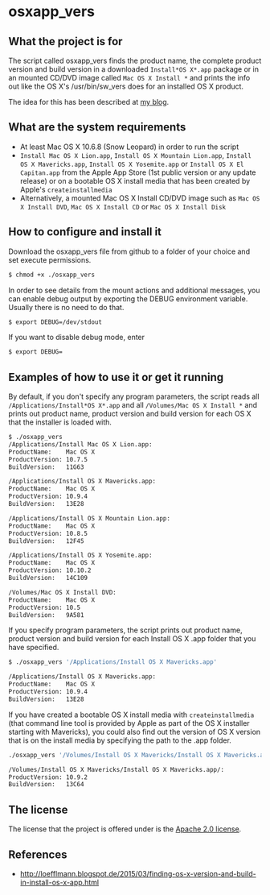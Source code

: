 osxapp_vers
===========

What the project is for
-----------------------
The script called osxapp\_vers finds the product name, the complete product version and build version in a downloaded `Install*OS X*.app` package or in an mounted CD/DVD image called `Mac OS X Install *` and prints the info out like the OS X's /usr/bin/sw_vers does for an installed OS X product.

The idea for this has been described at [my blog](http://loefflmann.blogspot.de/2015/03/finding-os-x-version-and-build-in-install-os-x-app.html).

What are the system requirements
--------------------------------
* At least Mac OS X 10.6.8 (Snow Leopard) in order to run the script
* `Install Mac OS X Lion.app`,  `Install OS X Mountain Lion.app`, `Install OS X Mavericks.app`, `Install OS X Yosemite.app` or `Install OS X El Capitan.app` from the Apple App Store (1st public version or any update release) or on a bootable OS X install media that has been created by Apple's `createinstallmedia`
* Alternatively, a mounted Mac OS X Install CD/DVD image such as `Mac OS X Install DVD`, `Mac OS X Install CD` or `Mac OS X Install Disk` 

How to configure and install it
-------------------------------
Download the osxapp_vers file from github to a folder of your choice and set execute permissions.

```bash
$ chmod +x ./osxapp_vers
```

In order to see details from the mount actions and additional messages, you can enable debug output by exporting the DEBUG environment variable. Usually there is no need to do that.

```bash
$ export DEBUG=/dev/stdout
```

If you want to disable debug mode, enter

```bash
$ export DEBUG=
```

Examples of how to use it or get it running
-------------------------------------------
By default, if you don't specify any program parameters, the script reads all `/Applications/Install*OS X*.app` and all `/Volumes/Mac OS X Install *` and prints out product name, product version and build version for each OS X that the installer is loaded with.

```bash
$ ./osxapp_vers
/Applications/Install Mac OS X Lion.app:
ProductName:    Mac OS X
ProductVersion: 10.7.5
BuildVersion:   11G63

/Applications/Install OS X Mavericks.app:
ProductName:    Mac OS X
ProductVersion: 10.9.4
BuildVersion:   13E28

/Applications/Install OS X Mountain Lion.app:
ProductName:    Mac OS X
ProductVersion: 10.8.5
BuildVersion:   12F45

/Applications/Install OS X Yosemite.app:
ProductName:    Mac OS X
ProductVersion: 10.10.2
BuildVersion:   14C109

/Volumes/Mac OS X Install DVD:
ProductName:    Mac OS X
ProductVersion: 10.5
BuildVersion:   9A581
```

If you specify program parameters, the script prints out product name, product version and build version for each Install OS X .app folder that you have specified.

```bash
$ ./osxapp_vers '/Applications/Install OS X Mavericks.app'

/Applications/Install OS X Mavericks.app:
ProductName:    Mac OS X
ProductVersion: 10.9.4
BuildVersion:   13E28
```

If you have created a bootable OS X install media with `createinstallmedia` (that command line tool is provided by Apple as part of the OS X installer starting with Mavericks), you could also find out the version of OS X version that is on the install media by specifying the path to the .app folder.

```bash
./osxapp_vers '/Volumes/Install OS X Mavericks/Install OS X Mavericks.app/'

/Volumes/Install OS X Mavericks/Install OS X Mavericks.app/:
ProductVersion: 10.9.2
BuildVersion:   13C64
```

The license
-----------
The license that the project is offered under is the [Apache 2.0 license](http://choosealicense.com/licenses/apache-2.0/).

References
----------
* http://loefflmann.blogspot.de/2015/03/finding-os-x-version-and-build-in-install-os-x-app.html
